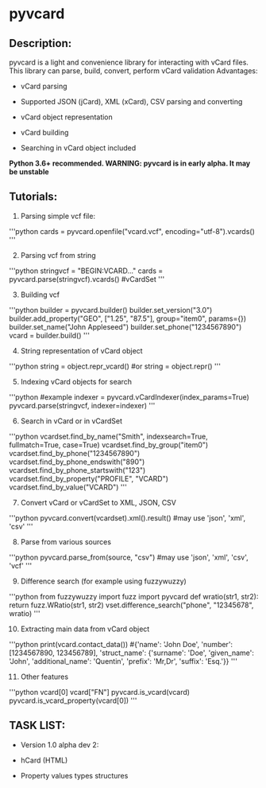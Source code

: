 # pyvcard


## Description:
pyvcard is a light and convenience library for interacting with vCard files. This library can parse, build, convert, perform vCard validation
Advantages:
* vCard parsing

* Supported JSON (jCard), XML (xCard), CSV parsing and converting

* vCard object representation

* vCard building

* Searching in vCard object included

__Python 3.6+ recommended. WARNING: pyvcard is in early alpha. It may be unstable__

## Tutorials:

1. Parsing simple vcf file:

'''python
    cards = pyvcard.openfile("vcard.vcf", encoding="utf-8").vcards()
'''

2. Parsing vcf from string

'''python
    stringvcf = "BEGIN:VCARD..."
    cards = pyvcard.parse(stringvcf).vcards() #vCardSet
'''

3. Building vcf

'''python
    builder = pyvcard.builder()
    builder.set_version("3.0")
    builder.add_property("GEO", ["1.25", "87.5"], group="item0", params={})
    builder.set_name("John Appleseed")
    builder.set_phone("1234567890")
    vcard = builder.build()
'''

4. String representation of vCard object

'''python
    string = object.repr_vcard() #or 
    string = object.repr()
'''

5. Indexing vCard objects for search

'''python
    #example
    indexer = pyvcard.vCardIndexer(index_params=True)
    pyvcard.parse(stringvcf, indexer=indexer)
'''

6. Search in vCard or in vCardSet

'''python
    vcardset.find_by_name("Smith", indexsearch=True, fullmatch=True, case=True)
    vcardset.find_by_group("item0")
    vcardset.find_by_phone("1234567890")
    vcardset.find_by_phone_endswith("890")
    vcardset.find_by_phone_startswith("123")
    vcardset.find_by_property("PROFILE", "VCARD")
    vcardset.find_by_value("VCARD")
'''

7. Convert vCard or vCardSet to XML, JSON, CSV

'''python
    pyvcard.convert(vcardset).xml().result() #may use 'json', 'xml', 'csv'
'''

8. Parse from various sources

'''python
    pyvcard.parse_from(source, "csv") #may use 'json', 'xml', 'csv', 'vcf'
'''

9. Difference search (for example using fuzzywuzzy)

'''python
    from fuzzywuzzy import fuzz
    import pyvcard
    def wratio(str1, str2):
        return fuzz.WRatio(str1, str2)
    vset.difference_search("phone", "12345678", wratio)
'''

10. Extracting main data from vCard object

'''python
    print(vcard.contact_data())
    #{'name': 'John Doe', 'number': [1234567890, 123456789], 'struct_name': {'surname': 'Doe', 'given_name': 'John', 'additional_name': 'Quentin', 'prefix': 'Mr,Dr', 'suffix': 'Esq.'}}
'''

11. Other features

'''python
    vcard[0]
    vcard["FN"]
    pyvcard.is_vcard(vcard)
    pyvcard.is_vcard_property(vcard[0])
'''

## TASK LIST:

* Version 1.0 alpha dev 2:

* hCard (HTML)

* Property values types structures
